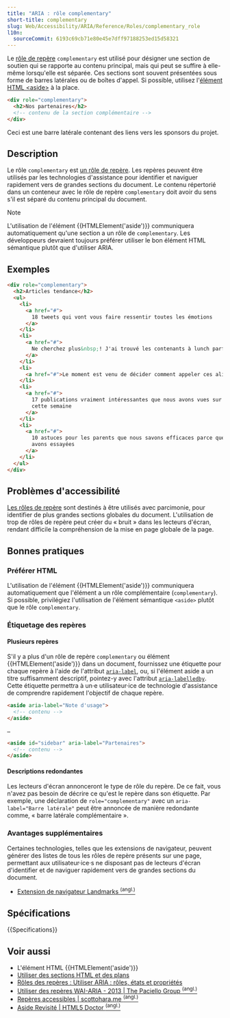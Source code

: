 ```yaml
---
title: "ARIA : rôle complementary"
short-title: complementary
slug: Web/Accessibility/ARIA/Reference/Roles/complementary_role
l10n:
  sourceCommit: 6193c69cb71e80e45e7dff97188253ed15d58321
---
```


Le [rôle de repère](/fr/docs/Web/Accessibility/ARIA/Reference/Roles#3._rôles_de_repères) `complementary` est utilisé pour désigner une section de soutien qui se rapporte au contenu principal, mais qui peut se suffire à elle-même lorsqu'elle est séparée. Ces sections sont souvent présentées sous forme de barres latérales ou de boîtes d'appel. Si possible, utilisez l'[élément HTML \<aside>](/fr/docs/Web/HTML/Reference/Elements/aside) à la place.

```html
<div role="complementary">
  <h2>Nos partenaires</h2>
  <!-- contenu de la section complémentaire -->
</div>
```

Ceci est une barre latérale contenant des liens vers les sponsors du projet.

## Description

Le rôle `complementary` est [un rôle de repère](/fr/docs/Web/Accessibility/ARIA/Guides/Techniques#rôles_de_repères). Les repères peuvent être utilisés par les technologies d'assistance pour identifier et naviguer rapidement vers de grandes sections du document. Le contenu répertorié dans un conteneur avec le rôle de repère `complementary` doit avoir du sens s'il est séparé du contenu principal du document.

> [!NOTE]
> L'utilisation de l'élément {{HTMLElement('aside')}} communiquera automatiquement qu'une section a un rôle de `complementary`. Les développeurs devraient toujours préférer utiliser le bon élément HTML sémantique plutôt que d'utiliser ARIA.

## Exemples

```html
<div role="complementary">
  <h2>Articles tendance</h2>
  <ul>
    <li>
      <a href="#">
        18 tweets qui vont vous faire ressentir toutes les émotions
      </a>
    </li>
    <li>
      <a href="#">
        Ne cherchez plus&nbsp;! J'ai trouvé les contenants à lunch parfaits.
      </a>
    </li>
    <li>
      <a href="#">Le moment est venu de décider comment appeler ces aliments</a>
    </li>
    <li>
      <a href="#">
        17 publications vraiment intéressantes que nous avons vues sur Tumblr
        cette semaine
      </a>
    </li>
    <li>
      <a href="#">
        10 astuces pour les parents que nous savons efficaces parce que nous les
        avons essayées
      </a>
    </li>
  </ul>
</div>
```

## Problèmes d'accessibilité

[Les rôles de repère](/fr/docs/Web/Accessibility/ARIA/Guides/Techniques#rôles_de_repères) sont destinés à être utilisés avec parcimonie, pour identifier de plus grandes sections globales du document. L'utilisation de trop de rôles de repère peut créer du «&nbsp;bruit&nbsp;» dans les lecteurs d'écran, rendant difficile la compréhension de la mise en page globale de la page.

## Bonnes pratiques

### Préférer HTML

L'utilisation de l'élément {{HTMLElement('aside')}} communiquera automatiquement que l'élément a un rôle complémentaire (`complementary`). Si possible, privilégiez l'utilisation de l'élément sémantique `<aside>` plutôt que le rôle `complementary`.

### Étiquetage des repères

#### Plusieurs repères

S'il y a plus d'un rôle de repère `complementary` ou élément {{HTMLElement('aside')}} dans un document, fournissez une étiquette pour chaque repère à l'aide de l'attribut [`aria-label`](/fr/docs/Web/Accessibility/ARIA/Reference/Attributes/aria-label), ou, si l'élément aside a un titre suffisamment descriptif, pointez-y avec l'attribut [`aria-labelledby`](/fr/docs/Web/Accessibility/ARIA/Reference/Attributes/aria-labelledby). Cette étiquette permettra à un·e utilisateur·ice de technologie d'assistance de comprendre rapidement l'objectif de chaque repère.

```html
<aside aria-label="Note d'usage">
  <!-- contenu -->
</aside>

…

<aside id="sidebar" aria-label="Partenaires">
  <!-- contenu -->
</aside>
```

#### Descriptions redondantes

Les lecteurs d'écran annonceront le type de rôle du repère. De ce fait, vous n'avez pas besoin de décrire ce qu'est le repère dans son étiquette. Par exemple, une déclaration de `role="complementary"` avec un `aria-label="Barre latérale"` peut être annoncée de manière redondante comme, «&nbsp;barre latérale complémentaire&nbsp;».

### Avantages supplémentaires

Certaines technologies, telles que les extensions de navigateur, peuvent générer des listes de tous les rôles de repère présents sur une page, permettant aux utilisateur·ice·s ne disposant pas de lecteurs d'écran d'identifier et de naviguer rapidement vers de grandes sections du document.

- [Extension de navigateur Landmarks <sup>(angl.)</sup>](https://matatk.agrip.org.uk/landmarks/)

## Spécifications

{{Specifications}}

## Voir aussi

- L'élément HTML {{HTMLElement('aside')}}
- [Utiliser des sections HTML et des plans](/fr/docs/Web/HTML/Reference/Elements/Heading_Elements)
- [Rôles des repères&nbsp;: Utiliser ARIA&nbsp;: rôles, états et propriétés](/fr/docs/Web/Accessibility/ARIA/Guides/Techniques#rôles_de_repères)
- [Utiliser des repères WAI-ARIA - 2013 | The Paciello Group <sup>(angl.)</sup>](https://www.tpgi.com/using-wai-aria-landmarks-2013/)
- [Repères accessibles | scottohara.me <sup>(angl.)</sup>](https://www.scottohara.me/blog/2018/03/03/landmarks.html)
- [Aside Revisité | HTML5 Doctor <sup>(angl.)</sup>](https://html5doctor.com/aside-revisited/)
